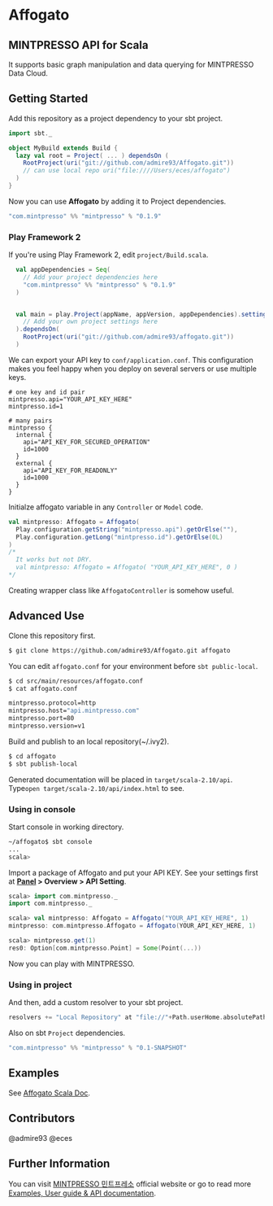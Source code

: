 # Affogato
## MINTPRESSO API for Scala
It supports basic graph manipulation and data querying for MINTPRESSO Data Cloud.

## Getting Started
Add this repository as a project dependency to your sbt project.
```scala
import sbt._

object MyBuild extends Build {
  lazy val root = Project( ... ) dependsOn (
    RootProject(uri("git://github.com/admire93/Affogato.git"))
    // can use local repo uri("file:////Users/eces/affogato")
  )
}
```

Now you can use **Affogato** by adding it to Project dependencies.
```scala
"com.mintpresso" %% "mintpresso" % "0.1.9"
```

### Play Framework 2
If you're using Play Framework 2, edit `project/Build.scala`.
```scala
  val appDependencies = Seq(
    // Add your project dependencies here
    "com.mintpresso" %% "mintpresso" % "0.1.9"
  )


  val main = play.Project(appName, appVersion, appDependencies).settings(
    // Add your own project settings here      
  ).dependsOn(
    RootProject(uri("git://github.com/admire93/affogato.git"))
  )
```

We can export your API key to `conf/application.conf`. This configuration makes you feel happy when you deploy on several servers or use multiple keys.
```
# one key and id pair
mintpresso.api="YOUR_API_KEY_HERE"
mintpresso.id=1

# many pairs
mintpresso {
  internal {
    api="API_KEY_FOR_SECURED_OPERATION"
    id=1000
  }
  external {
    api="API_KEY_FOR_READONLY"
    id=1000
  }
}
```


Initialze affogato variable in any `Controller` or `Model` code.
```scala
val mintpresso: Affogato = Affogato( 
  Play.configuration.getString("mintpresso.api").getOrElse(""),
  Play.configuration.getLong("mintpresso.id").getOrElse(0L)
)
/*
  It works but not DRY.
  val mintpresso: Affogato = Affogato( "YOUR_API_KEY_HERE", 0 )
*/
```
Creating wrapper class like `AffogatoController` is somehow useful.

## Advanced Use
Clone this repository first.
```bash
$ git clone https://github.com/admire93/Affogato.git affogato

```

You can edit `affogato.conf` for your environment before `sbt public-local`.
```bash
$ cd src/main/resources/affogato.conf
$ cat affogato.conf

mintpresso.protocol=http
mintpresso.host="api.mintpresso.com"
mintpresso.port=80
mintpresso.version=v1
```

Build and publish to an local repository(~/.ivy2).
```bash
$ cd affogato
$ sbt publish-local
```
Generated documentation will be placed in `target/scala-2.10/api`. Type`open target/scala-2.10/api/index.html` to see.

### Using in console
Start console in working directory.
```bash
~/affogato$ sbt console
...
scala> 
```

Import a package of Affogato and put your API KEY. See your settings first at **[Panel](http://mintpresso.com/login) > Overview > API Setting**. 
```scala
scala> import com.mintpresso._
import com.mintpresso._

scala> val mintpresso: Affogato = Affogato("YOUR_API_KEY_HERE", 1)
mintpresso: com.mintpresso.Affogato = Affogato(YOUR_API_KEY_HERE, 1)

scala> mintpresso.get(1)
res0: Option[com.mintpresso.Point] = Some(Point(...))
```
Now you can play with MINTPRESSO.

### Using in project
And then, add a custom resolver to your sbt project.
```scala
resolvers += "Local Repository" at "file://"+Path.userHome.absolutePath+"/.ivy2/local"
```

Also on sbt `Project` dependencies.
```scala
"com.mintpresso" %% "mintpresso" % "0.1-SNAPSHOT"
```

## Examples
See [Affogato Scala Doc](http://docs.mintpresso.com/affogato).

## Contributors
@admire93 @eces

## Further Information
You can visit [MINTPRESSO 민트프레소](http://mintpresso.com) official website or go to read more [Examples, User guide & API documentation](http://docs.mintpresso.com).
